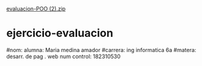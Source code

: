 [evaluacion-POO (2).zip](https://github.com/Maria-gitt01/ejercicio-evaluacion/files/6368569/evaluacion-POO.2.zip)
# ejercicio-evaluacion
#nom: alumna: Maria medina amador
#carrera:  ing informatica 6a
#matera: desarr. de pag . web
num control: 182310530

